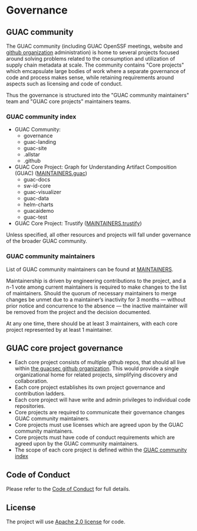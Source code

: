 # Governance

## GUAC community

The GUAC community (including GUAC OpenSSF meetings, website  and [github organization](https://github.com/guacsec/) administration) is home to several projects focused around solving problems related to the consumption and utilization of supply chain metadata at scale. The community contains "Core projects" which emcapsulate large bodies of work where a separate governance of code and process makes sense, while retaining requirements around aspects such as licensing and code of conduct.

Thus the governance is structured into the "GUAC community maintainers" team and "GUAC core projects" maintainers teams.

### GUAC community index

- GUAC Community:
  - governance
  - guac-landing
  - guac-site
  - .allstar
  - .github
- GUAC Core Project: Graph for Understanding Artifact Composition (GUAC) ([MAINTAINERS.guac](MAINTAINERS.guac))
  - guac-docs
  - sw-id-core
  - guac-visualizer
  - guac-data
  - helm-charts
  - guacaidemo
  - guac-test
- GUAC Core Project: Trustify ([MAINTAINERS.trustify](MAINTAINERS.trustify))

Unless specified, all other resources and projects will fall under governance of the broader GUAC community.

### GUAC community maintainers

List of GUAC community maintainers can be found at [MAINTAINERS](MAINTAINERS).

Maintainership is driven by engineering contributions to the project, and a n-1
vote among current maintainers is required to make changes to the list of
maintainers. Should the quorum of necessary maintainers to merge changes be
unmet due to a maintainer’s inactivity for 3 months — without prior notice and
concurrence to the absence — the inactive maintainer will be removed from the
project and the decision documented.

At any one time, there should be at least 3 maintainers, with each core project
represented by at least 1 maintainer.

## GUAC core project governance

- Each core project consists of multiple github repos, that should all live within [the guacsec github organization](https://github.com/guacsec/). This would provide a single organizational home for related projects, simplifying discovery and collaboration.
- Each core project establishes its own project governance and contribution ladders.
- Each core project will have write and admin privileges to individual code repositories.
- Core projects are required to communicate their governance changes GUAC community maintainers.
- Core projects must use licenses which are agreed upon by the GUAC community maintainers.
- Core projects must have code of conduct requirements which are agreed upon by the GUAC community maintainers.
- The scope of each core project is defined within the [GUAC community index](#guac-community-index)

## Code of Conduct

Please refer to the [Code of Conduct](CODE_OF_CONDUCT.md) for full details.

## License

The project will use [Apache 2.0 license](LICENSE) for code.
